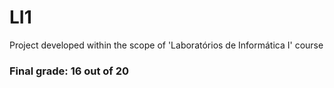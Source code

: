 # LI1

Project developed within the scope of 'Laboratórios de Informática I' course

### Final grade: 16 out of 20
